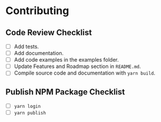 # Contributing

## Code Review Checklist

-   [ ] Add tests.
-   [ ] Add documentation.
-   [ ] Add code examples in the examples folder.
-   [ ] Update Features and Roadmap section in `README.md`.
-   [ ] Compile source code and documentation with `yarn build`.

## Publish NPM Package Checklist

-   [ ] `yarn login`
-   [ ] `yarn publish`
